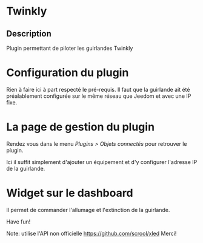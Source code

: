 Twinkly 
==============================
Description 
-----------

Plugin permettant de piloter les guirlandes Twinkly

Configuration du plugin
========================

Rien à faire ici à part respecté le pré-requis. Il faut que la guirlande ait été préalablement configurée sur le même réseau que Jeedom et avec une IP fixe. 

La page de gestion du plugin 
========================
Rendez vous dans le menu *Plugins &gt; Objets connectés* pour retrouver le plugin.

Ici il suffit simplement d'ajouter un équipement et d'y configurer l'adresse IP de la guirlande. 

Widget sur le dashboard
===========

Il permet de commander l'allumage et l'extinction de la guirlande. 

Have fun! 


Note: utilise l'API non officielle https://github.com/scrool/xled
Merci! 